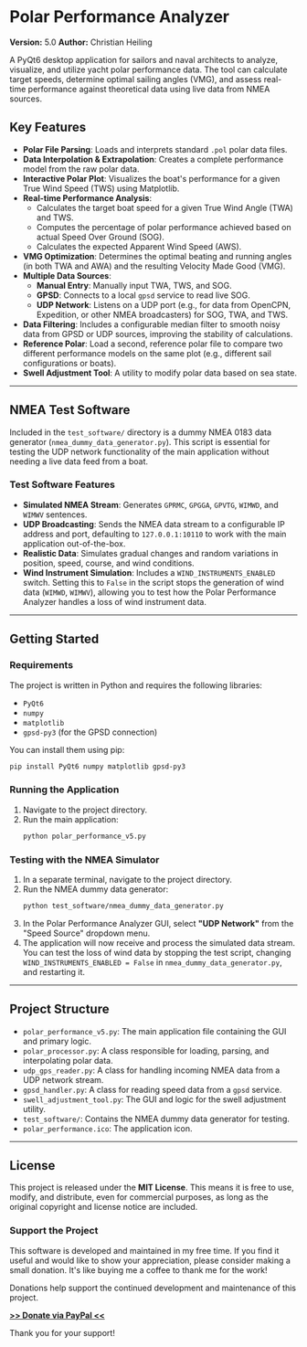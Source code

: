 # Polar Performance Analyzer

**Version:** 5.0
**Author:** Christian Heiling

A PyQt6 desktop application for sailors and naval architects to analyze, visualize, and utilize yacht polar performance data. The tool can calculate target speeds, determine optimal sailing angles (VMG), and assess real-time performance against theoretical data using live data from NMEA sources.

## Key Features

-   **Polar File Parsing**: Loads and interprets standard `.pol` polar data files.
-   **Data Interpolation & Extrapolation**: Creates a complete performance model from the raw polar data.
-   **Interactive Polar Plot**: Visualizes the boat's performance for a given True Wind Speed (TWS) using Matplotlib.
-   **Real-time Performance Analysis**:
    -   Calculates the target boat speed for a given True Wind Angle (TWA) and TWS.
    -   Computes the percentage of polar performance achieved based on actual Speed Over Ground (SOG).
    -   Calculates the expected Apparent Wind Speed (AWS).
-   **VMG Optimization**: Determines the optimal beating and running angles (in both TWA and AWA) and the resulting Velocity Made Good (VMG).
-   **Multiple Data Sources**:
    -   **Manual Entry**: Manually input TWA, TWS, and SOG.
    -   **GPSD**: Connects to a local `gpsd` service to read live SOG.
    -   **UDP Network**: Listens on a UDP port (e.g., for data from OpenCPN, Expedition, or other NMEA broadcasters) for SOG, TWA, and TWS.
-   **Data Filtering**: Includes a configurable median filter to smooth noisy data from GPSD or UDP sources, improving the stability of calculations.
-   **Reference Polar**: Load a second, reference polar file to compare two different performance models on the same plot (e.g., different sail configurations or boats).
-   **Swell Adjustment Tool**: A utility to modify polar data based on sea state.

---

## NMEA Test Software

Included in the `test_software/` directory is a dummy NMEA 0183 data generator (`nmea_dummy_data_generator.py`). This script is essential for testing the UDP network functionality of the main application without needing a live data feed from a boat.

### Test Software Features

-   **Simulated NMEA Stream**: Generates `GPRMC`, `GPGGA`, `GPVTG`, `WIMWD`, and `WIMWV` sentences.
-   **UDP Broadcasting**: Sends the NMEA data stream to a configurable IP address and port, defaulting to `127.0.0.1:10110` to work with the main application out-of-the-box.
-   **Realistic Data**: Simulates gradual changes and random variations in position, speed, course, and wind conditions.
-   **Wind Instrument Simulation**: Includes a `WIND_INSTRUMENTS_ENABLED` switch. Setting this to `False` in the script stops the generation of wind data (`WIMWD`, `WIMWV`), allowing you to test how the Polar Performance Analyzer handles a loss of wind instrument data.

---

## Getting Started

### Requirements

The project is written in Python and requires the following libraries:

-   `PyQt6`
-   `numpy`
-   `matplotlib`
-   `gpsd-py3` (for the GPSD connection)

You can install them using pip:

```bash
pip install PyQt6 numpy matplotlib gpsd-py3
```

### Running the Application

1.  Navigate to the project directory.
2.  Run the main application:
    ```bash
    python polar_performance_v5.py
    ```

### Testing with the NMEA Simulator

1.  In a separate terminal, navigate to the project directory.
2.  Run the NMEA dummy data generator:
    ```bash
    python test_software/nmea_dummy_data_generator.py
    ```
3.  In the Polar Performance Analyzer GUI, select **"UDP Network"** from the "Speed Source" dropdown menu.
4.  The application will now receive and process the simulated data stream. You can test the loss of wind data by stopping the test script, changing `WIND_INSTRUMENTS_ENABLED = False` in `nmea_dummy_data_generator.py`, and restarting it.

---

## Project Structure

-   `polar_performance_v5.py`: The main application file containing the GUI and primary logic.
-   `polar_processor.py`: A class responsible for loading, parsing, and interpolating polar data.
-   `udp_gps_reader.py`: A class for handling incoming NMEA data from a UDP network stream.
-   `gpsd_handler.py`: A class for reading speed data from a `gpsd` service.
-   `swell_adjustment_tool.py`: The GUI and logic for the swell adjustment utility.
-   `test_software/`: Contains the NMEA dummy data generator for testing.
-   `polar_performance.ico`: The application icon.

---

## License

This project is released under the **MIT License**. This means it is free to use, modify, and distribute, even for commercial purposes, as long as the original copyright and license notice are included.

### Support the Project

This software is developed and maintained in my free time. If you find it useful and would like to show your appreciation, please consider making a small donation. It's like buying me a coffee to thank me for the work!

Donations help support the continued development and maintenance of this project.

[**>> Donate via PayPal <<**](https://paypal.me/ChristianHeiling)

Thank you for your support!
